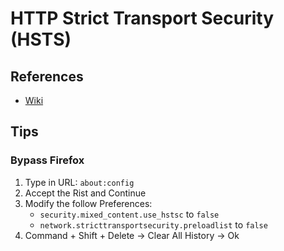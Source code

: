 # HTTP Strict Transport Security (HSTS)

## References

- [Wiki](https://en.wikipedia.org/wiki/HTTP_Strict_Transport_Security)

## Tips

### Bypass Firefox

1. Type in URL: `about:config`
2. Accept the Rist and Continue
3. Modify the follow Preferences:
   - `security.mixed_content.use_hstsc` to `false`
   - `network.stricttransportsecurity.preloadlist` to `false`
4. Command + Shift + Delete -> Clear All History -> Ok

<!--
https://appuals.com/how-to-clear-or-disable-hsts-for-chrome-firefox-and-internet-explorer/
https://security.stackexchange.com/questions/102279/can-hsts-be-disabled-in-firefox
-->
